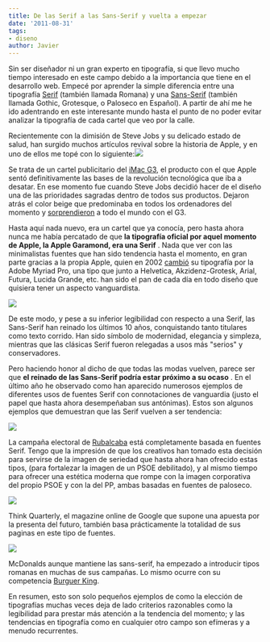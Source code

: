 ```yaml
---
title: De las Serif a las Sans-Serif y vuelta a empezar
date: '2011-08-31'
tags:
- diseno
author: Javier
---
```


Sin ser diseñador ni un gran experto en tipografía, si que llevo mucho tiempo interesado en este campo debido a la importancia que tiene en el desarrollo web. Empecé por aprender la simple diferencia entre una tipografía 
[Serif](http://en.wikipedia.org/wiki/Serif) (también llamada 
Romana) y una 
[Sans-Serif](http://en.wikipedia.org/wiki/Sans-serif) (también llamada 
Gothic, 
Grotesque, o 
Paloseco en Español). A partir de ahí me he ido adentrando en este interesante mundo hasta el punto de no poder evitar analizar la tipografía de cada cartel que veo por la calle.

Recientemente con la dimisión de Steve Jobs y su delicado estado de salud, han surgido muchos artículos 
revival sobre la historia de Apple, y en uno de ellos me topé con lo siguiente:![](http://blog.diacode.com/wp-content/uploads/2011/08/apple-g3-ad.jpeg)


Se trata de un cartel publicitario del 
[iMac G3](http://en.wikipedia.org/wiki/IMac_G3), el producto con el que Apple sentó definitivamente las bases de la revolución tecnológica que iba a desatar. En ese momento fue cuando Steve Jobs decidió hacer de el diseño una de las prioridades sagradas dentro de todos sus productos. Dejaron atrás el color beige que predominaba en todos los ordenadores del momento y 
[sorprendieron](http://www.youtube.com/watch?v=0BHPtoTctDY) a todo el mundo con el G3.

Hasta aquí nada nuevo, era un cartel que ya conocía, pero hasta ahora nunca me había percatado de que 
**la tipografía oficial por aquel momento de Apple, la Apple Garamond, era una Serif**
. Nada que ver con las minimalistas fuentes que han sido tendencia hasta el momento, en gran parte gracias a la propia Apple, quien en 2002 
[cambió](http://en.wikipedia.org/wiki/Typography_of_Apple_Inc.) su tipografía por la Adobe Myriad Pro, una tipo que junto a Helvetica, Akzidenz-Grotesk, Arial, Futura, Lucida Grande, etc. han sido el pan de cada día en todo diseño que quisiera tener un aspecto vanguardista.


![](http://blog.diacode.com/wp-content/uploads/2011/08/macbookair.png)

De este modo, y pese a su inferior legibilidad con respecto a una Serif, las Sans-Serif han reinado los últimos 10 años, conquistando tanto titulares como texto corrido. Han sido símbolo de modernidad, elegancia y simpleza, mientras que las clásicas Serif fueron relegadas a usos más "serios" y conservadores.

Pero haciendo honor al dicho de que todas las modas vuelven, parece ser que 
**el reinado de las Sans-Serif podría estar próximo a su ocaso**
. En el último año he observado como han aparecido numerosos ejemplos de diferentes usos de fuentes Serif con connotaciones de vanguardia (justo el papel que hasta ahora desempeñaban sus antónimas). Estos son algunos ejemplos que demuestran que las Serif vuelven a ser tendencia:


![](http://blog.diacode.com/wp-content/uploads/2011/08/rubalcaba.png)

La campaña electoral de 
[Rubalcaba](http://www.rubalcaba.net/) está completamente basada en fuentes Serif. Tengo que la impresión de que los creativos han tomado esta decisión para servirse de la imagen de seriedad que hasta ahora han ofrecido estas tipos, (para fortalezar la imagen de un PSOE debilitado), y al mismo tiempo para ofrecer una estética moderna que rompe con la imagen corporativa del propio PSOE y con la del PP, ambas basadas en fuentes de paloseco.


![](http://blog.diacode.com/wp-content/uploads/2011/08/thinkquarterly2.png)


[](http://www.thinkwithgoogle.co.uk/quarterly/innovation/)Think Quarterly, el magazine online de Google que supone una apuesta por la presenta del futuro, también basa prácticamente la totalidad de sus paginas en este tipo de fuentes. 


![](http://blog.diacode.com/wp-content/uploads/2011/08/mcdonalds.png)


[](http://http://www.mcdonalds.com/)McDonalds aunque mantiene las sans-serif, ha empezado a introducir tipos romanas en muchas de sus campañas. Lo mismo ocurre con su competencia 
[Burguer King](http://www.bk.com).

En resumen, esto son solo pequeños ejemplos de como la elección de tipografías muchas veces deja de lado criterios razonables como la legibilidad para prestar más atención a la tendencia del momento; y las tendencias en tipografía como en cualquier otro campo son efímeras y a menudo recurrentes.
